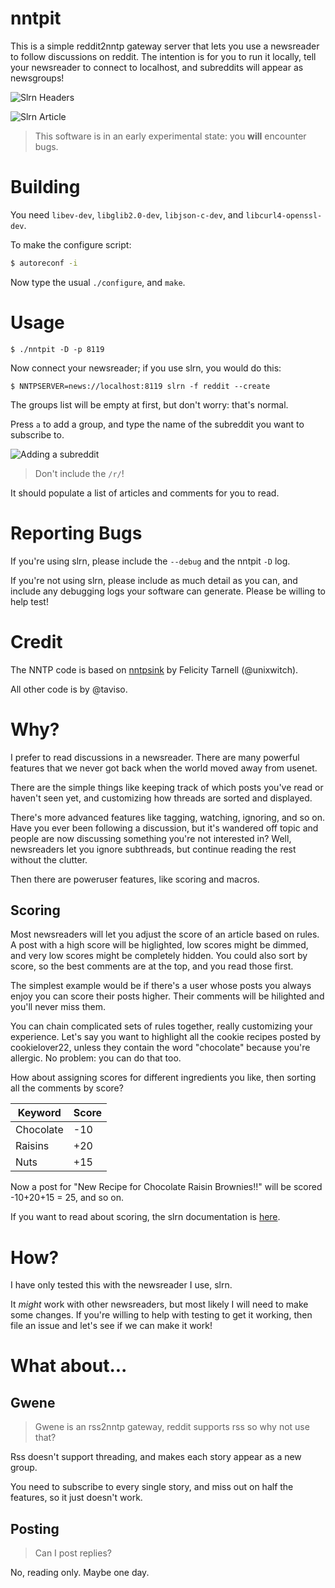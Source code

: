 # nntpit

This is a simple reddit2nntp gateway server that lets you use a newsreader to
follow discussions on reddit. The intention is for you to run it locally, tell
your newsreader to connect to localhost, and subreddits will appear as
newsgroups!

![Slrn Headers](doc/screenshot.png)

![Slrn Article](doc/article.png)

> This software is in an early experimental state: you **will** encounter bugs.

# Building

You need `libev-dev`, `libglib2.0-dev`, `libjson-c-dev`, and `libcurl4-openssl-dev`.

To make the configure script:

```bash
$ autoreconf -i
```

Now type the usual `./configure`, and `make`.

# Usage

`$ ./nntpit -D -p 8119`

Now connect your newsreader; if you use slrn, you would do this:

`$ NNTPSERVER=news://localhost:8119 slrn -f reddit --create`

The groups list will be empty at first, but don't worry: that's normal.

Press `a` to add a group, and type the name of the subreddit you want to subscribe to.

![Adding a subreddit](doc/addgroup.png)

> Don't include the `/r/`!

It should populate a list of articles and comments for you to read.

# Reporting Bugs

If you're using slrn, please include the `--debug` and the nntpit `-D` log.

If you're not using slrn, please include as much detail as you can, and include any
debugging logs your software can generate. Please be willing to help test!

# Credit

The NNTP code is based on [nntpsink](https://github.com/unixwitch/nntpsink) by
Felicity Tarnell (@unixwitch).

All other code is by @taviso.

# Why?

I prefer to read discussions in a newsreader. There are many powerful features
that we never got back when the world moved away from usenet.

There are the simple things like keeping track of which posts you've read or
haven't seen yet, and customizing how threads are sorted and displayed.

There's more advanced features like tagging, watching, ignoring, and so on. Have you
ever been following a discussion, but it's wandered off topic and people are now
discussing something you're not interested in? Well, newsreaders let you ignore
subthreads, but continue reading the rest without the clutter.

Then there are poweruser features, like scoring and macros.

## Scoring

Most newsreaders will let you adjust the score of an article based on rules. A
post with a high score will be higlighted, low scores might be dimmed, and very
low scores might be completely hidden. You could also sort by score, so the best
comments are at the top, and you read those first.

The simplest example would be if there's a user whose posts you always enjoy you
can score their posts higher. Their comments will be hilighted and you'll never
miss them.

You can chain complicated sets of rules together, really customizing your
experience. Let's say you want to highlight all the cookie recipes posted by
cookielover22, unless they contain the word "chocolate" because you're allergic.
No problem: you can do that too.

How about assigning scores for different ingredients you like, then sorting all
the comments by score?

| Keyword    | Score  |
| ---------- | ------ |
| Chocolate  |  -10   |
| Raisins    |  +20   |
| Nuts       |  +15   |

Now a post for "New Recipe for Chocolate Raisin Brownies!!" will be scored -10+20+15 = 25, and
so on.

If you want to read about scoring, the slrn documentation is [here](https://slrn.info/docs/score.txt).

# How?

I have only tested this with the newsreader I use, slrn.

It *might* work with other newsreaders, but most likely I will need to make some
changes. If you're willing to help with testing to get it working, then file an
issue and let's see if we can make it work!

# What about...

## Gwene

> Gwene is an rss2nntp gateway, reddit supports rss so why not use that?

Rss doesn't support threading, and makes each story appear as a new group.

You need to subscribe to every single story, and miss out on half the features,
so it just doesn't work.

## Posting

> Can I post replies?

No, reading only. Maybe one day.

